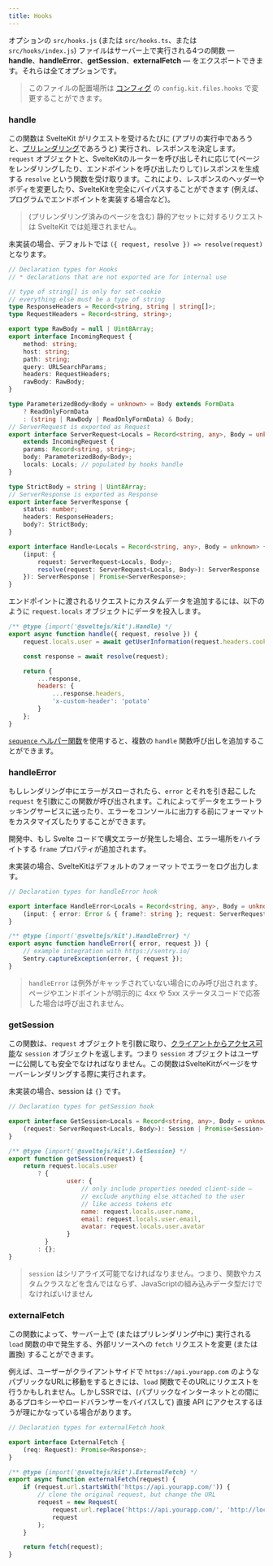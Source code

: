 ```yaml
---
title: Hooks
---
```


オプションの `src/hooks.js` (または `src/hooks.ts`、または `src/hooks/index.js`) ファイルはサーバー上で実行される4つの関数 — **handle**、**handleError**、**getSession**、**externalFetch** — をエクスポートできます。それらは全てオプションです。

> このファイルの配置場所は [コンフィグ](#configuration) の `config.kit.files.hooks` で変更することができます。

### handle

この関数は SvelteKit がリクエストを受けるたびに (アプリの実行中であろうと、[プリレンダリング](#ssr-and-javascript-prerender)であろうと) 実行され、レスポンスを決定します。`request` オブジェクトと、SvelteKitのルーターを呼び出しそれに応じて(ページをレンダリングしたり、エンドポイントを呼び出したりして)レスポンスを生成する `resolve` という関数を受け取ります。これにより、レスポンスのヘッダーやボディを変更したり、SvelteKitを完全にバイパスすることができます (例えば、プログラムでエンドポイントを実装する場合など)。

> (プリレンダリング済みのページを含む) 静的アセットに対するリクエストは SvelteKit では処理されません。

未実装の場合、デフォルトでは `({ request, resolve }) => resolve(request)` となります。

```ts
// Declaration types for Hooks
// * declarations that are not exported are for internal use

// type of string[] is only for set-cookie
// everything else must be a type of string
type ResponseHeaders = Record<string, string | string[]>;
type RequestHeaders = Record<string, string>;

export type RawBody = null | Uint8Array;
export interface IncomingRequest {
	method: string;
	host: string;
	path: string;
	query: URLSearchParams;
	headers: RequestHeaders;
	rawBody: RawBody;
}

type ParameterizedBody<Body = unknown> = Body extends FormData
	? ReadOnlyFormData
	: (string | RawBody | ReadOnlyFormData) & Body;
// ServerRequest is exported as Request
export interface ServerRequest<Locals = Record<string, any>, Body = unknown>
	extends IncomingRequest {
	params: Record<string, string>;
	body: ParameterizedBody<Body>;
	locals: Locals; // populated by hooks handle
}

type StrictBody = string | Uint8Array;
// ServerResponse is exported as Response
export interface ServerResponse {
	status: number;
	headers: ResponseHeaders;
	body?: StrictBody;
}

export interface Handle<Locals = Record<string, any>, Body = unknown> {
	(input: {
		request: ServerRequest<Locals, Body>;
		resolve(request: ServerRequest<Locals, Body>): ServerResponse | Promise<ServerResponse>;
	}): ServerResponse | Promise<ServerResponse>;
}
```

エンドポイントに渡されるリクエストにカスタムデータを追加するには、以下のように `request.locals` オブジェクトにデータを投入します。

```js
/** @type {import('@sveltejs/kit').Handle} */
export async function handle({ request, resolve }) {
	request.locals.user = await getUserInformation(request.headers.cookie);

	const response = await resolve(request);

	return {
		...response,
		headers: {
			...response.headers,
			'x-custom-header': 'potato'
		}
	};
}
```

[`sequence` ヘルパー関数](#modules-sveltejs-kit-hooks)を使用すると、複数の `handle` 関数呼び出しを追加することができます。

### handleError

もしレンダリング中にエラーがスローされたら、`error` とそれを引き起こした `request` を引数にこの関数が呼び出されます。これによってデータをエラートラッキングサービスに送ったり、エラーをコンソールに出力する前にフォーマットをカスタマイズしたりすることができます。

開発中、もし Svelte コードで構文エラーが発生した場合、エラー場所をハイライトする `frame` プロパティが追加されます。

未実装の場合、SvelteKitはデフォルトのフォーマットでエラーをログ出力します。

```ts
// Declaration types for handleError hook

export interface HandleError<Locals = Record<string, any>, Body = unknown> {
	(input: { error: Error & { frame?: string }; request: ServerRequest<Locals, Body> }): void;
}
```

```js
/** @type {import('@sveltejs/kit').HandleError} */
export async function handleError({ error, request }) {
	// example integration with https://sentry.io/
	Sentry.captureException(error, { request });
}
```

> `handleError` は例外がキャッチされていない場合にのみ呼び出されます。ページやエンドポイントが明示的に 4xx や 5xx ステータスコードで応答した場合は呼び出されません。

### getSession

この関数は、`request` オブジェクトを引数に取り、[クライアントからアクセス可能](#modules-$app-stores)な `session` オブジェクトを返します。つまり `session` オブジェクトはユーザーに公開しても安全でなければなりません。この関数はSvelteKitがページをサーバーレンダリングする際に実行されます。

未実装の場合、session は `{}` です。

```ts
// Declaration types for getSession hook

export interface GetSession<Locals = Record<string, any>, Body = unknown, Session = any> {
	(request: ServerRequest<Locals, Body>): Session | Promise<Session>;
}
```

```js
/** @type {import('@sveltejs/kit').GetSession} */
export function getSession(request) {
	return request.locals.user
		? {
				user: {
					// only include properties needed client-side —
					// exclude anything else attached to the user
					// like access tokens etc
					name: request.locals.user.name,
					email: request.locals.user.email,
					avatar: request.locals.user.avatar
				}
		  }
		: {};
}
```

> `session` はシリアライズ可能でなければなりません。つまり、関数やカスタムクラスなどを含んではならず、JavaScriptの組み込みデータ型だけでなければいけません

### externalFetch

この関数によって、サーバー上で (またはプリレンダリング中に) 実行される `load` 関数の中で発生する、外部リソースへの `fetch` リクエストを変更 (または置換) することができます。

例えば、ユーザーがクライアントサイドで `https://api.yourapp.com` のようなパブリックなURLに移動をするときには、`load` 関数でそのURLにリクエストを行うかもしれません。しかしSSRでは、(パブリックなインターネットとの間にあるプロキシーやロードバランサーをバイパスして) 直接 API にアクセスするほうが理にかなっている場合があります。

```ts
// Declaration types for externalFetch hook

export interface ExternalFetch {
	(req: Request): Promise<Response>;
}
```

```js
/** @type {import('@sveltejs/kit').ExternalFetch} */
export async function externalFetch(request) {
	if (request.url.startsWith('https://api.yourapp.com/')) {
		// clone the original request, but change the URL
		request = new Request(
			request.url.replace('https://api.yourapp.com/', 'http://localhost:9999/'),
			request
		);
	}

	return fetch(request);
}
```
